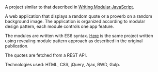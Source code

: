 A project similar to that described in [Writing Modular JavaScript](https://medium.com/@jrschwane/writing-modular-javascript-pt-1-b42a3bd23685).

A web application that displays a random quote or a proverb on a random background image. The application is organized according to modular design pattern, each module controls one app feature.

The modules are written with ES6 syntax. [Here](https://github.com/eremina-official/quote-proverb-app) is the same project written using revealing module pattern approach as described in the original publication.

The quotes are fetched from a REST API.

Technologies used:
HTML, CSS, jQuery, Ajax, RWD, Gulp.